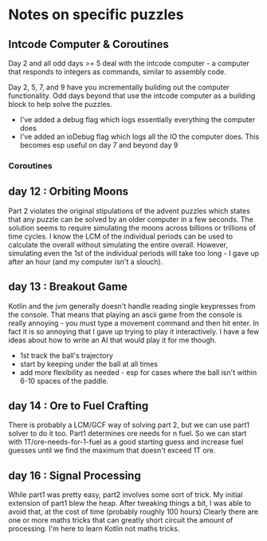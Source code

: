 # Notes on specific puzzles

## Intcode Computer & Coroutines

Day 2 and all odd days >= 5 deal with the intcode computer - a computer that responds to integers
 as commands, similar to assembly code.
 
Day 2, 5, 7, and 9 have you incrementally building out the computer functionality.
Odd days beyond that use the intcode computer as a building block to help solve the puzzles.

* I've added a debug flag which logs essentially everything the computer does
* I've added an ioDebug flag which logs all the IO the computer does. This becomes esp useful on day 7 and beyond day 9

### Coroutines


## day 12 : Orbiting Moons

Part 2 violates the original stipulations of the advent puzzles which states that any puzzle
 can be solved by an older computer in a few seconds.
The solution seems to require simulating the moons across billions or trillions of time cycles.
I know the LCM of the individual periods can be used to calculate the overall without simulating the entire overall.
However, simulating even the 1st of the individual periods will take too long -
I gave up after an hour (and my computer isn't a slouch).

## day 13 : Breakout Game

Kotlin and the jvm generally doesn't handle reading single keypresses from the console.
That means that playing an ascii game from the console is really annoying -
 you must type a movement command and then hit enter.
In fact it is so annoying that I gave up trying to play it interactively.
I have a few ideas about how to write an AI that would play it for me though.
* 1st track the ball's trajectory
* start by keeping under the ball at all times
* add more flexibility as needed - esp for cases where the ball isn't within 6-10 spaces of the paddle.

## day 14 : Ore to Fuel Crafting

There is probably a LCM/GCF way of solving part 2, but we can use part1 solver to do it too.
Part1 determines ore needs for n fuel. So we can start with 1T/ore-needs-for-1-fuel as a good 
 starting guess and increase fuel guesses until we find the maximum that doesn't exceed 1T ore.

## day 16 : Signal Processing

While part1 was pretty easy, part2 involves some sort of trick.
My initial extension of part1 blew the heap.
After tweaking things a bit, I was able to avoid that, at the cost of time (probably roughly 100 hours)
Clearly there are one or more maths tricks that can greatly short circuit the amount of processing.
I'm here to learn Kotlin not maths tricks.


